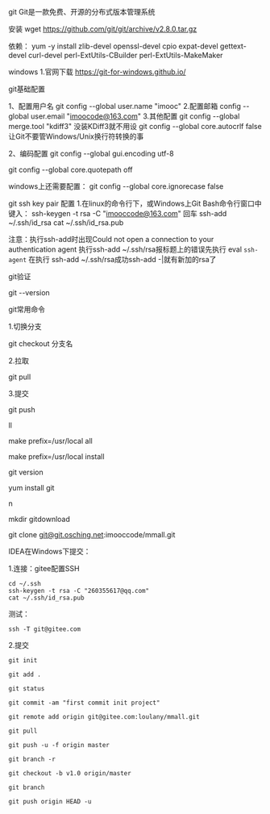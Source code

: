 git
Git是一款免费、开源的分布式版本管理系统

安装
wget https://github.com/git/git/archive/v2.8.0.tar.gz

依赖：
yum -y install zlib-devel openssl-devel cpio expat-devel gettext-devel curl-devel perl-ExtUtils-CBuilder perl-ExtUtils-MakeMaker

windows
1.官网下载
https://git-for-windows.github.io/

git基础配置

1、配置用户名
git config --global user.name "imooc"
2.配置邮箱
config --global user.email "imoocode@163.com"
3.其他配置
git config --global merge.tool "kdiff3"
没装KDiff3就不用设
git config --global core.autocrlf false
让Git不要管Windows/Unix换行符转换的事

2、编码配置
git config --global gui.encoding utf-8

git config --global core.quotepath off

windows上还需要配置：
git config --global core.ignorecase false


git ssh key pair 配置
1.在linux的命令行下，或Windows上Git Bash命令行窗口中键入：
ssh-keygen -t rsa -C "imooccode@163.com"
回车
ssh-add ~/.ssh/id_rsa
cat ~/.ssh/id_rsa.pub

注意：执行ssh-add时出现Could not open a connection to your authentication agent 执行ssh-add ~/.ssh/rsa报标题上的错误先执行 eval `ssh-agent` 在执行 ssh-add ~/.ssh/rsa成功ssh-add -|就有新加的rsa了

git验证

git --version

git常用命令

1.切换分支

git checkout 分支名

2.拉取

git pull

3.提交

git push



ll

make prefix=/usr/local all

make prefix=/usr/local install

git version

yum install git

n

mkdir gitdownload

git clone git@git.osching.net:imooccode/mmall.git



IDEA在Windows下提交：

1.连接：gitee配置SSH

    cd ~/.ssh
    ssh-keygen -t rsa -C "260355617@qq.com"
    cat ~/.ssh/id_rsa.pub
测试：

    ssh -T git@gitee.com


2.提交

    git init

    git add .

    git status

    git commit -am "first commit init project"

    git remote add origin git@gitee.com:loulany/mmall.git

    git pull

    git push -u -f origin master

    git branch -r

    git checkout -b v1.0 origin/master

    git branch

    git push origin HEAD -u

